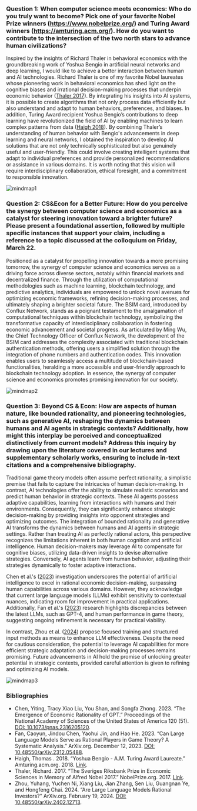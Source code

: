 ### Question 1: When computer science meets economics: Who do you truly want to become? Pick one of your favorite Nobel Prize winners (https://www.nobelprize.org/) and Turing Award winners (https://amturing.acm.org/). How do you want to contribute to the intersection of the two north stars to advance human civilizations? 

Inspired by the insights of Richard Thaler in behavioral economics with the groundbreaking work of Yoshua Bengio in artificial neural networks and deep learning, I would like to achieve a better interaction between human and AI technologies. Richard Thaler is one of my favorite Nobel laureates whose pioneering work in behavioral economics has shed light on the cognitive biases and irrational decision-making processes that underpin economic behavior ([Thaler 2017](https://www.nobelprize.org/prizes/economic-sciences/2017/thaler/facts)). By integrating his insights into AI systems, it is possible to create algorithms that not only process data efficiently but also understand and adapt to human behaviors, preferences, and biases. In addition, Turing Award recipient Yoshua Bengio’s contributions to deep learning have revolutionized the field of AI by enabling machines to learn complex patterns from data ([Haigh 2018](https://amturing.acm.org/award_winners/bengio_3406375.cfm)). By combining Thaler’s understanding of human behavior with Bengio's advancements in deep learning and neural networks, I obtained the inspiration to develop AI solutions that are not only technically sophisticated but also genuinely useful and user-friendly. This could involve creating intelligent systems that adapt to individual preferences and provide personalized recommendations or assistance in various domains. It is worth noting that this vision will require interdisciplinary collaboration, ethical foresight, and a commitment to responsible innovation.

![mindmap1](images/m1_q1.png)

### Question 2: CS&Econ for a Better Future: How do you perceive the synergy between computer science and economics as a catalyst for steering innovation toward a brighter future? Please present a foundational assertion, followed by multiple specific instances that support your claim, including a reference to a topic discussed at the colloquium on Friday, March 22.

Positioned as a catalyst for propelling innovation towards a more promising tomorrow, the synergy of computer science and economics serves as a driving force across diverse sectors, notably within financial markets and decentralized finance. Through the utilization of computational methodologies such as machine learning, blockchain technology, and predictive analytics, individuals are empowered to unlock novel avenues for optimizing economic frameworks, refining decision-making processes, and ultimately shaping a brighter societal future. The BSIM card, introduced by Conflux Network, stands as a poignant testament to the amalgamation of computational techniques within blockchain technology, symbolizing the transformative capacity of interdisciplinary collaboration in fostering economic advancement and societal progress. As articulated by Ming Wu, the Chief Technology Officer of Conflux Network, the development of the BSIM card addresses the complexity associated with traditional blockchain authentication methods, offering users a simplified solution through the integration of phone numbers and authentication codes. This innovation enables users to seamlessly access a multitude of blockchain-based functionalities, heralding a more accessible and user-friendly approach to blockchain technology adoption. In essence, the synergy of computer science and economics promotes promising innovation for our society.

![mindmap2](images/m1_q2.png)

### Question 3: Beyond CS & Econ: How are aspects of human nature, like bounded rationality, and pioneering technologies, such as generative AI, reshaping the dynamics between humans and AI agents in strategic contexts? Additionally, how might this interplay be perceived and conceptualized distinctively from current models? Address this inquiry by drawing upon the literature covered in our lectures and supplementary scholarly works, ensuring to include in-text citations and a comprehensive bibliography.

Traditional game theory models often assume perfect rationality, a simplistic premise that fails to capture the intricacies of human decision-making. In contrast, AI technologies offer the ability to simulate realistic scenarios and predict human behavior in strategic contexts. These AI agents possess adaptive capabilities, learning from interactions with humans and their environments. Consequently, they can significantly enhance strategic decision-making by providing insights into opponent strategies and optimizing outcomes. The integration of bounded rationality and generative AI transforms the dynamics between humans and AI agents in strategic settings. Rather than treating AI as perfectly rational actors, this perspective recognizes the limitations inherent in both human cognition and artificial intelligence. Human decision-makers may leverage AI to compensate for cognitive biases, utilizing data-driven insights to devise alternative strategies. Conversely, AI agents learn from human behavior, adjusting their strategies dynamically to foster adaptive interactions.

Chen et al.'s ([2023](https://doi.org/10.1073/pnas.2316205120)) investigation underscores the potential of artificial intelligence to excel in rational economic decision-making, surpassing human capabilities across various domains. However, they acknowledge that current large language models (LLMs) exhibit sensitivity to contextual nuances, indicating room for improvement in practical applications. Additionally, Fan et al.'s ([2023](https://doi.org/10.48550/arXiv.2312.05488)) research highlights discrepancies between the latest LLMs, such as GPT-4, and human performance in game theory, suggesting ongoing refinement is necessary for practical viability.

In contrast, Zhou et al. ([2024](https://doi.org/10.48550/arXiv.2402.12713)) propose focused training and structured input methods as means to enhance LLM effectiveness. Despite the need for cautious consideration, the potential to leverage AI capabilities for more efficient strategic adaptation and decision-making processes remains promising. Future advancements in AI hold the promise of unlocking greater potential in strategic contexts, provided careful attention is given to refining and optimizing AI models.

![mindmap3](images/m1_q3.png)


### Bibliographies

- Chen, Yiting, Tracy Xiao Liu, You Shan, and Songfa Zhong. 2023. “The Emergence of Economic Rationality of GPT.” Proceedings of the National Academy of Sciences of the United States of America 120 (51). [DOI: 10.1073/pnas.2316205120](https://doi.org/10.1073/pnas.2316205120).
- Fan, Caoyun, Jindou Chen, Yaohui Jin, and Hao He. 2023. “Can Large Language Models Serve as Rational Players in Game Theory? A Systematic Analysis.” ArXiv.org. December 12, 2023. [DOI: 10.48550/arXiv.2312.05488](https://doi.org/10.48550/arXiv.2312.05488).
- Haigh, Thomas . 2018. “Yoshua Bengio - A.M. Turing Award Laureate.” Amturing.acm.org. 2018. [Link](https://amturing.acm.org/award_winners/bengio_3406375.cfm).
- Thaler, Richard. 2017. “The Sveriges Riksbank Prize in Economic Sciences in Memory of Alfred Nobel 2017.” NobelPrize.org. 2017. [Link](https://www.nobelprize.org/prizes/economic-sciences/2017/thaler/facts/).
- Zhou, Yuhang, Yuchen Ni, Xiang Liu, Jian Zhang, Sen Liu, Guangnan Ye, and Hongfeng Chai. 2024. “Are Large Language Models Rational Investors?” ArXiv.org. February 19, 2024. [DOI: 10.48550/arXiv.2402.12713](https://doi.org/10.48550/arXiv.2402.12713).
